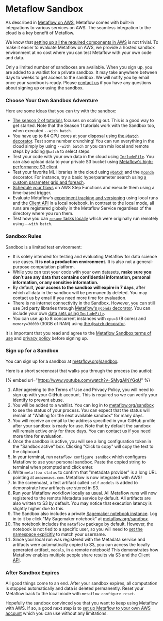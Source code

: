 # Metaflow Sandbox

As described in [Metaflow on AWS](metaflow-on-aws.md), Metaflow comes with built-in integrations to various services on AWS. The seamless integration to the cloud is a key benefit of Metaflow.

We know that [setting up all the required components in AWS](deploy-to-aws.md) is not trivial. To make it easier to evaluate Metaflow on AWS, we provide a hosted sandbox environment at no cost where you can test Metaflow with your own code and data.

Only a limited number of sandboxes are available. When you sign up, you are added to a waitlist for a private sandbox. It may take anywhere between days to weeks to get access to the sandbox. We will notify you by email once your sandbox is ready. Please [contact us](../introduction/getting-in-touch.md) if you have any questions about signing up or using the sandbox.

### Choose Your Own Sandbox Adventure

Here are some ideas that you can try with the sandbox:

* [The season 2 of tutorials](../getting-started/tutorials/#season-2-scaling-out-and-up) focuses on scaling out. This is a good way to get started. Note that the Season 1 tutorials work with the Sandbox too, when executed `--with batch`.
* You have up to 64 CPU cores at your disposal using [the `@batch` decorator](../metaflow/scaling.md). Test some number crunching! You can run everything in the cloud simply by using `--with batch` or you can mix local and remote steps by adding `@batch` to select steps.
* Test your code with your own data in the cloud using [`IncludeFile`](../metaflow/data.md#data-in-local-files). You can also upload data to your private S3 bucket using [Metaflow's high-performance S3 client](../metaflow/data.md#data-in-s-3-metaflow-s3).
* Test your favorite ML libraries in the cloud using [`@batch`](../metaflow/scaling.md) and the [`@conda`](../metaflow/dependencies.md) decorator. For instance, try a basic hyperparameter search using [a custom parameter grid and foreach](../metaflow/basics.md#foreach). 
* [Schedule your flows](../going-to-production-with-metaflow/scheduling-metaflow-flows.md) on AWS Step Functions and execute them using a time-based trigger.
* Evaluate Metaflow's [experiment tracking and versioning](../metaflow/tagging.md) using local runs and the [Client API](../metaflow/client.md) in a local notebook. In contrast to the local mode, all runs are registered globally in the Metaflow Service regardless of the directory where you run them.
* Test how you can [`resume` tasks locally](../metaflow/debugging.md#how-to-use-the-resume-command) which were originally run remotely using `--with batch`.

### Sandbox Rules

Sandbox is a limited test environment:

* It is solely intended for testing and evaluating Metaflow for data science use cases. **It is not a production environment.** It is also not a general-purpose computation platform.
* While you can test your code with your own datasets, **make sure you don’t use any data that contains confidential information, personal information, or any sensitive information.**
* By default, **your access to the sandbox will expire in 7 days**, after which all data in the sandbox will be permanently deleted. You may contact us by email if you need more time for evaluation.
* There is no internet connectivity in the Sandbox. However, you can still use 3rd party libraries through [Metaflow's `@conda` decorator](../metaflow/dependencies.md). You can include your own [data sets using `IncludeFile`](../metaflow/data.md#data-in-local-files).
* You can use up to 8 concurrent instances with `cpu=8` \(8 cores\) and `memory=30000` \(30GB of RAM\) using [the `@batch` decorator](../metaflow/scaling.md).

It is important that you read and agree to the [Metaflow Sandbox terms of use](https://metaflow.org/sandbox-tos.html) and [privacy policy](https://metaflow.org/sandbox-privacy.html) before signing up.

### Sign up for a Sandbox

You can sign up for a sandbox at [metaflow.org/sandbox](https://metaflow.org/sandbox).

Here is a short screencast that walks you through the process \(no audio\):

{% embed url="https://www.youtube.com/watch?v=SMvgAINYGqU" %}

1. After agreeing to the Terms of Use and Privacy Policy, you will need to sign up with your GitHub account. This is required so we can verify your identify to prevent abuse.
2. You will be added to a waitlist. You can log in to [metaflow.org/sandbox](https://metaflow.org/sandbox) to see the status of your process. You can expect that the status will remain at "Waiting for the next available sandbox" for many days.
3. You will receive an email to the address specified in your GitHub profile after your sandbox is ready for use. Note that by default the sandbox will remain active only for three days. You can [contact us](../introduction/getting-in-touch.md) if you need more time for evaluation.
4. Once the sandbox is active, you will see a long configuration token in the "Sandbox active" box. Clicking "Click to copy" will copy the text to the clipboard.
5. In your terminal, run `metaflow configure sandbox` which configures Metaflow to use your personal sandbox. Paste the copied string to terminal when prompted and click enter.
6. Write `metaflow status` to confirm that "metadata provider" is a long URL pointing at `amazonaws.com`. Metaflow is now integrated with AWS!
7. In the screencast, a test artifact called `self.models` is added to demonstrate how artifacts are stored in S3.
8. Run your Metaflow workflow locally as usual. All Metaflow runs will now registered to the remote Metadata service by default. All artifacts are also written to S3 by default. You may notice that execution latency is slightly higher due to this.
9. The Sandbox also includes a private [Sagemaker notebook instance](https://docs.aws.amazon.com/sagemaker/latest/dg/nbi.html). Log in to it by click "My Sagemaker notebook" at [metaflow.org/sandbox](https://metaflow.org/sandbox).
10. The notebook includes the `metaflow` package by default. However, the notebook is not tied to a specific user, so you will need to [set the namespace explicitly](../metaflow/tagging.md#switching-namespaces) to match your username. 
11. Since your local run was registered with the Metadata service and artifacts were automatically copied to S3, you can access the locally generated artifact, `models`, in a remote notebook! This demonstrates how Metaflow enables multiple people share results via S3 and the [Client API](../metaflow/client.md).

### After Sandbox Expires

All good things come to an end. After your sandbox expires, all computation is stopped automatically and data is deleted permanently. Reset your Metaflow back to the local mode with `metaflow configure reset`.

Hopefully the sandbox convinced you that you want to keep using Metaflow with AWS. If so, a good next step is to [set up Metaflow to your own AWS account](deploy-to-aws.md) which you can use without any limitations.

